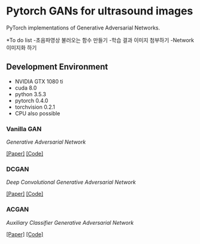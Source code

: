 # Pytorch GANs for ultrasound images
PyTorch implementations of Generative Adversarial Networks.

*To do list
  -초음파영상 불러오는 함수 만들기
  -학습 결과 이미지 첨부하기
  -Network 이미지화 하기


## Development Environment
* NVIDIA GTX 1080 ti
* cuda 8.0
* python 3.5.3
* pytorch 0.4.0
* torchvision 0.2.1
* CPU also possible



### Vanilla GAN
_Generative Adversarial Network_

[[Paper]](https://arxiv.org/abs/1406.2661) [[Code]](models/gan.py)


### DCGAN
_Deep Convolutional Generative Adversarial Network_

[[Paper]](https://arxiv.org/abs/1511.06434) [[Code]](models/dcgan.py)


### ACGAN
_Auxiliary Classifier Generative Adversarial Network_

[[Paper]](https://arxiv.org/abs/1610.09585) [[Code]](models/acgan.py)
